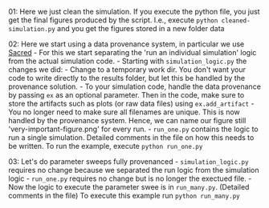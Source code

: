 01: Here we just clean the simulation. If you execute the python file, you just get the final figures produced by the script. I.e., execute 
        `python cleaned-simulation.py`
      and you get the figures stored in a new folder data

02: Here we start using a data provenance system, in particular we use [Sacred](https://sacred.readthedocs.io/en/stable/index.html)
    - For this we start separating the 'run an individual simulation' logic from the actual simulation code. 
    - Starting with `simulation_logic.py` the changes we did:
        - Change to a temporary work dir. You don't want your code to write directly to the results folder, but let this be handled by the provenance solution.
        - To your simulation code, handle the data provenance by passing `ex` as an optional parameter. Then in the code, make sure to store the artifacts such as plots (or raw data files) using `ex.add_artifact`
        - You no longer need to make sure all filenames are unique. This is now handled by the provenance system. Hence, we can name our figure still 'very-important-figure.png' for every run.
    - `run_one.py` contains the logic to run a single simulation. Detailed comments in the file on how this needs to be written. To run the example, execute
        `python run_one.py`

03: Let's do parameter sweeps fully provenanced
    - `simulation_logic.py` requires no change because we separated the run logic from the simulation logic
    - `run_one.py` requires no change but is no longer the exectued file.
    - Now the logic to execute the parameter swee is in `run_many.py`. (Detailed comments in the file) To execute this example run
        `python run_many.py`
